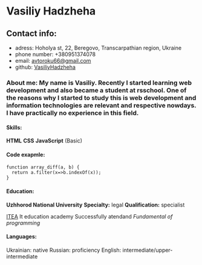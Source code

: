 # Vasiliy Hadzheha
## Contact info:
  * adress: Hoholya st, 22, Beregovo, Transcarpathian region, Ukraine
  * phone number: +380951374078
  * email: avtoroku66@gmail.com
  * github: [VasiliyHadzheha](https://github.com/VasiliyHadzheha)

### About me: My name is Vasiliy. Recently I started learning web development and also became a student at rsschool. One of the reasons why I started to study this is web development and information technologies are relevant and respective nowdays. I have practically no experience in this field.
#### Skills:
**HTML**
**CSS**
**JavaScript** (Basic)

#### Code exapmle: 
```
function array_diff(a, b) {
  return a.filter(x=>b.indexOf(x));
}
```

#### Education:
**Uzhhorod National University**
**Specialty:** legal
**Qualification:** specialist

[ITEA](https://itea.ua) It education academy
Successfully atendand _Fundamental of programming_

#### Languages:
Ukrainian: native
Russian: proficiency
English: intermediate/upper-intermediate

